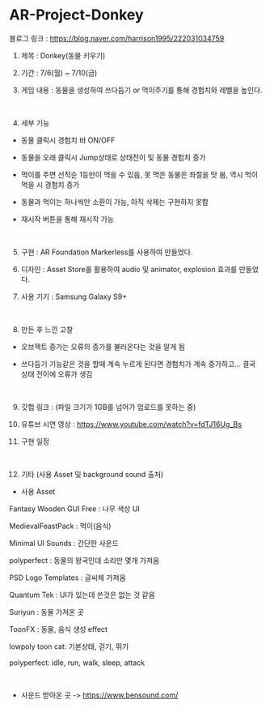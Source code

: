 # AR-Project-Donkey

블로그 링크 : https://blog.naver.com/harrison1995/222031034759

1. 제목 : Donkey(동물 키우기)

2. 기간 : 7/6(월) ~ 7/10(금)

3. 게임 내용 : 동물을 생성하여 쓰다듬기 or 먹이주기를 통해 경험치와 레벨을 높인다.

​

4. 세부 기능 

- 동물 클릭시 경험치 바 ON/OFF

- 동물을 오래 클릭시 Jump상태로 상태전이 및 동물 경험치 증가

- 먹이를 주면 선착순 1등만이 먹을 수 있음, 못 먹은 동물은 좌절을 맛 봄, 역시 먹이 먹을 시 경험치 증가

- 동물과 먹이는 하나씩만 소환이 가능, 아직 삭제는 구현하지 못함

- 재시작 버튼을 통해 재시작 가능

​

5. 구현 : AR Foundation Markerless를 사용하여 만들었다.

6. 디자인 : Asset Store를 활용하여 audio 및 animator, explosion 효과를 만들었다.

7. 사용 기기 : Samsung Galaxy S9+

​

8. 만든 후 느낀 고찰

- 오브젝트 증가는 오류의 증가를 불러온다는 것을 알게 됨

- 쓰다듬기 기능같은 것을 할때 계속 누르게 된다면 경험치가 계속 증가하고... 결국 상태 전이에 오류가 생김

​

9. 깃헙 링크 : (파일 크기가 1GB를 넘어가 업로드를 못하는 중)

10. 유튜브 시연 영상 : https://www.youtube.com/watch?v=fdTJ16Ug_Bs

11. 구현 일정


​

12. 기타 (사용 Asset 및 background sound 출처)

- 사용 Asset

Fantasy Wooden GUI Free : 나무 색상 UI

MedievalFeastPack : 먹이(음식)

Minimal UI Sounds : 간단한 사운드

polyperfect : 동물의 왕국인데 소리만 몇개 가져옴

PSD Logo Templates : 글씨체 가져옴

Quantum Tek : UI가 있는데 쓴것은 없는 것 같음

Suriyun : 동물 가져온 곳

ToonFX : 동물, 음식 생성 effect

lowpoly toon cat: 기본상태, 걷기, 뛰기

polyperfect: idle, run, walk, sleep, attack

​

- 사운드 받아온 곳 -> https://www.bensound.com/
